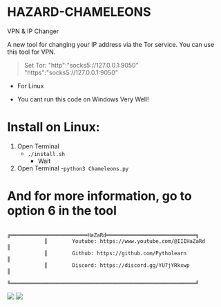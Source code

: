 # HAZARD-CHAMELEONS
VPN &amp; IP Changer

A new tool for changing your IP address via the Tor service. You can use this tool for VPN.
> Set Tor:
> "http":"socks5://127.0.0.1:9050"
> "https":"socks5://127.0.0.1:9050"

- For Linux
  
- You cant run this code on Windows Very Well!

# Install on Linux:

1. Open Terminal
   - `./install.sh`
      - Wait
2. Open Terminal
   -`python3 Chameleons.py`

# And for more information, go to option 6 in the tool

                ╔═════════════════════════HaZaRd═════════════════════════════╗
                ║        Youtube: https://www.youtube.com/@IIIHaZaRd         ║
                ║        Github: https://github.com/Pytholearn               ║
                ║        Discord: https://discord.gg/YU7jYRkxwp              ║
                ╚════════════════════════════════════════════════════════════╝

<img src = "https://cdn.discordapp.com/attachments/1141480587551588483/1220356244582174740/Chameleons.png?ex=660ea451&is=65fc2f51&hm=95c44b15b4c9fb902443fde60c3eed9d21ed5bef339e5cdd52161f988418fcfd&">
<img src = "https://cdn.discordapp.com/attachments/1141480587551588483/1220343449119756308/image.png?ex=660e9867&is=65fc2367&hm=78bcc34ae7a1f6420c5c9edd6d361b848794a44a630b092de1920457fbda420f&">
